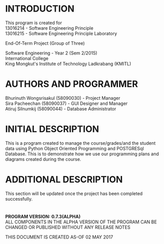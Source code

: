 # INTRODUCTION

  This program is created for <br>
  13016214 - Software Engineering Principle<br>
  13016215 - Software Engineering Principle Laboratory<br>

  End-Of-Term Project (Group of Three)<br>

  Software Engineering - Year 2 (Sem 2/2015)<br>
  International College<br>
  King Mongkut's Institute of Technology Ladkrabang (KMITL)<br>

# AUTHORS AND PROGRAMMER

  Bhurinuth Wongsrisakul (58090030) - Project Manager  <br>
  Sira Pacheechan (58090037) - GUI Designer and Manager <br>
  Atiruj Silnumkij (58090044) - Database Administrator <br>


# INITIAL DESCRIPTION

  This is a program created to manage the course/grades/and the student data using 
  Python Object Oriented Programming and POSTGRESql Database. This is to demonstrate
  how we use our programming plans and diagrams created during the course.


# ADDITIONAL DESCRIPTION

  This section will be updated once the project has been completed successfully.

# 
**PROGRAM VERSION: 0.7.3(ALPHA)<br>**
ALL COMPONENTS IN THE ALPHA VERSION OF THE PROGRAM CAN BE CHANGED OR PUBLISHED WITHOUT ANY RELEASE NOTES<br>

THIS DOCUMENT IS CREATED AS-OF 02 MAY 2017<br>
